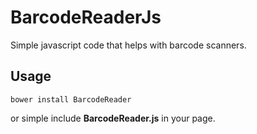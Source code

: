 BarcodeReaderJs
===============

Simple javascript code that helps with barcode scanners.  

## Usage ##

    bower install BarcodeReader

or simple include **BarcodeReader.js** in your page.

